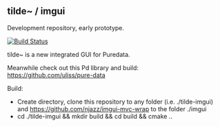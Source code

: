 ## tilde~ / imgui

Development repository, early prototype.

[![Build Status](https://travis-ci.org/njazz/tilde-imgui.svg?branch=master)](https://travis-ci.org/njazz/tilde-imgui)

tilde~ is a new integrated GUI for Puredata.

Meanwhile check out this Pd library and build:
https://github.com/uliss/pure-data

Build:
- Create directory, clone this repository to any folder (i.e. ./tilde-imgui) and https://github.com/njazz/imgui-mvc-wrap to the folder ./imgui
- cd ./tilde-imgui && mkdir build && cd build && cmake ..
